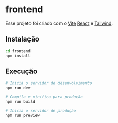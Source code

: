 # frontend
Esse projeto foi criado com o [Vite](https://vitejs.dev/) [React](https://reactjs.org/) e [Tailwind](https://tailwindcss.com/).


## Instalação

```bash
cd frontend
npm install
```

## Execução
```bash
# Inicia o servidor de desenvolvimento
npm run dev

# Compila e minifica para produção
npm run build

# Inicia o servidor de produção
npm run preview
```

